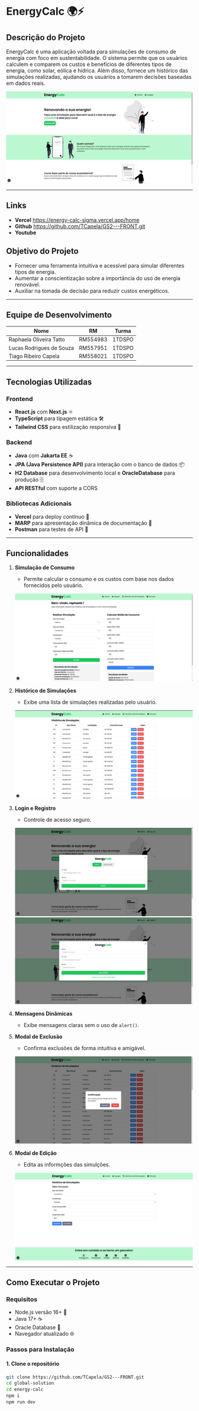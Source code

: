 # EnergyCalc 🌍⚡

## **Descrição do Projeto**

EnergyCalc é uma aplicação voltada para simulações de consumo de energia com foco em sustentabilidade. O sistema permite que os usuários calculem e comparem os custos e benefícios de diferentes tipos de energia, como solar, eólica e hídrica. Além disso, fornece um histórico das simulações realizadas, ajudando os usuários a tomarem decisões baseadas em dados reais.

![Tela Inicial](./public/imgs/readme-imgs/home.png "Tela Inicial do EnergyCalc")

---

## **Links**

- **Vercel** https://energy-calc-sigma.vercel.app/home
- **Github** https://github.com/TCapela/GS2---FRONT.git
- **Youtube** 

## **Objetivo do Projeto**

- Fornecer uma ferramenta intuitiva e acessível para simular diferentes tipos de energia.
- Aumentar a conscientização sobre a importância do uso de energia renovável.
- Auxiliar na tomada de decisão para reduzir custos energéticos.

---

## **Equipe de Desenvolvimento**

| Nome                       | RM       | Turma  |
|----------------------------|----------|--------|
| Raphaela Oliveira Tatto    | RM554983 | 1TDSPO |
| Lucas Rodrigues de Souza   | RM557951 | 1TDSPO |
| Tiago Ribeiro Capela       | RM558021 | 1TDSPO |

---

## **Tecnologias Utilizadas**

### **Frontend**
- **React.js** com **Next.js** ⚛️
- **TypeScript** para tipagem estática 🛠️
- **Tailwind CSS** para estilização responsiva 🎨

### **Backend**
- **Java** com **Jakarta EE** ☕
- **JPA (Java Persistence API)** para interação com o banco de dados 📦
- **H2 Database** para desenvolvimento local e **OracleDatabase** para produção 🗄️
- **API RESTful** com suporte a CORS

### **Bibliotecas Adicionais**
- **Vercel** para deploy contínuo 🚀
- **MARP** para apresentação dinâmica de documentação 📄
- **Postman** para testes de API 🔧

---

## **Funcionalidades**

1. **Simulação de Consumo**
   - Permite calcular o consumo e os custos com base nos dados fornecidos pelo usuário.

   ![Simulação de Consumo](./public/imgs/readme-imgs/profile.png "Tela de Simulação de Consumo do EnergyCalc")

2. **Histórico de Simulações**
   - Exibe uma lista de simulações realizadas pelo usuário.

   ![historico](./public/imgs/readme-imgs/historico.png "Tela de histrico do EnergyCalc")

3. **Login e Registro**
   - Controle de acesso seguro.

    ![Modal de Login](./public/imgs/readme-imgs/login-modal.png "Modal de Login do EnergyCalc")
    ![Modal de Cadastro](./public/imgs/readme-imgs/cadastro-modal.png "Modal de Cadastro do EnergyCalc")

4. **Mensagens Dinâmicas**
   - Exibe mensagens claras sem o uso de `alert()`.

5. **Modal de Exclusão**
   - Confirma exclusões de forma intuitiva e amigável.

   ![excluir](./public/imgs/readme-imgs/excluir-historico.png "Tela de exluir do EnergyCalc")

6. **Modal de Edição**
   - Edita as informções das simulções.
   
   ![excluir](./public/imgs/readme-imgs/editar-historico.png "Tela de editar do EnergyCalc")
---

## **Como Executar o Projeto**

### **Requisitos**

- Node.js versão 16+ 🔧
- Java 17+ ☕
- Oracle Database 🎲
- Navegador atualizado 🌐

### **Passos para Instalação**

#### **1. Clone o repositório**
```bash
git clone https://github.com/TCapela/GS2---FRONT.git
cd global-solution
cd energy-calc
npm i
npm run dev
